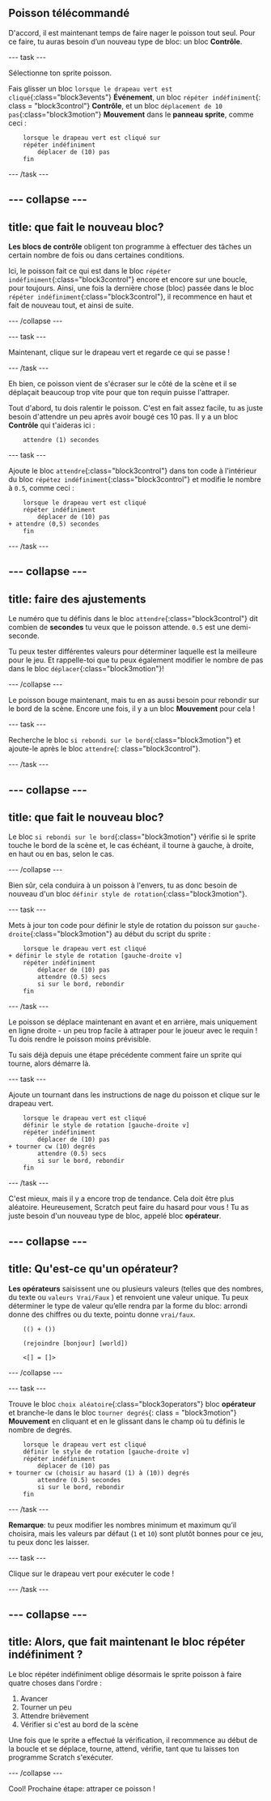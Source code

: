 ## Poisson télécommandé

D'accord, il est maintenant temps de faire nager le poisson tout seul. Pour ce faire, tu auras besoin d’un nouveau type de bloc: un bloc **Contrôle**.

\--- task \---

Sélectionne ton sprite poisson.

Fais glisser un bloc `lorsque le drapeau vert est cliqué`{:class="block3events"} **Événement**, un bloc `répéter indéfiniment`{: class = "block3control"} **Contrôle**, et un bloc `déplacement de 10 pas`{:class="block3motion"} **Mouvement** dans le **panneau sprite**, comme ceci :

```blocks3
    lorsque le drapeau vert est cliqué sur
    répéter indéfiniment
        déplacer de (10) pas
    fin
```

\--- /task \---

## \--- collapse \---

## title: que fait le nouveau bloc?

**Les blocs de contrôle** obligent ton programme à effectuer des tâches un certain nombre de fois ou dans certaines conditions.

Ici, le poisson fait ce qui est dans le bloc `répéter indéfiniment`{:class="block3control"} encore et encore sur une boucle, pour toujours. Ainsi, une fois la dernière chose (bloc) passée dans le bloc `répéter indéfiniment`{:class="block3control"}, il recommence en haut et fait de nouveau tout, et ainsi de suite.

\--- /collapse \---

\--- task \---

Maintenant, clique sur le drapeau vert et regarde ce qui se passe !

\--- /task \---

Eh bien, ce poisson vient de s'écraser sur le côté de la scène et il se déplaçait beaucoup trop vite pour que ton requin puisse l'attraper.

Tout d'abord, tu dois ralentir le poisson. C'est en fait assez facile, tu as juste besoin d'attendre un peu après avoir bougé ces 10 pas. Il y a un bloc **Contrôle** qui t'aideras ici :

```blocks3
    attendre (1) secondes
```

\--- task \---

Ajoute le bloc `attendre`{:class="block3control"} dans ton code à l'intérieur du bloc `répétez indéfiniment`{:class="block3control"} et modifie le nombre à `0.5`, comme ceci :

```blocks3
    lorsque le drapeau vert est cliqué 
    répéter indéfiniment
        déplacer de (10) pas
+ attendre (0,5) secondes
    fin
```

\--- /task \---

## \--- collapse \---

## title: faire des ajustements

Le numéro que tu définis dans le bloc `attendre`{:class="block3control"} dit combien de **secondes** tu veux que le poisson attende. `0.5` est une demi-seconde.

Tu peux tester différentes valeurs pour déterminer laquelle est la meilleure pour le jeu. Et rappelle-toi que tu peux également modifier le nombre de pas dans le bloc `déplacer`{:class="block3motion"}!

\--- /collapse \---

Le poisson bouge maintenant, mais tu en as aussi besoin pour rebondir sur le bord de la scène. Encore une fois, il y a un bloc **Mouvement** pour cela !

\--- task \---

Recherche le bloc `si rebondi sur le bord`{:class="block3motion"} et ajoute-le après le bloc `attendre`{: class="block3control"}.

\--- /task \---

## \--- collapse \---

## title: que fait le nouveau bloc?

Le bloc `si rebondi sur le bord`{:class="block3motion"} vérifie si le sprite touche le bord de la scène et, le cas échéant, il tourne à gauche, à droite, en haut ou en bas, selon le cas.

\--- /collapse \---

Bien sûr, cela conduira à un poisson à l'envers, tu as donc besoin de nouveau d'un bloc `définir style de rotation`{:class="block3motion"}.

\--- task \---

Mets à jour ton code pour définir le style de rotation du poisson sur `gauche-droite`{:class="block3motion"} au début du script du sprite :

```blocks3
    lorsque le drapeau vert est cliqué 
+ définir le style de rotation [gauche-droite v]
    répéter indéfiniment
        déplacer de (10) pas
        attendre (0.5) secs
        si sur le bord, rebondir
    fin
```

\--- /task \---

Le poisson se déplace maintenant en avant et en arrière, mais uniquement en ligne droite - un peu trop facile à attraper pour le joueur avec le requin ! Tu dois rendre le poisson moins prévisible.

Tu sais déjà depuis une étape précédente comment faire un sprite qui tourne, alors démarre là.

\--- task \---

Ajoute un tournant dans les instructions de nage du poisson et clique sur le drapeau vert.

```blocks3
    lorsque le drapeau vert est cliqué 
    définir le style de rotation [gauche-droite v]
    répéter indéfiniment
        déplacer de (10) pas
+ tourner cw (10) degrés
        attendre (0.5) secs
        si sur le bord, rebondir
    fin
```

\--- /task \---

C'est mieux, mais il y a encore trop de tendance. Cela doit être plus aléatoire. Heureusement, Scratch peut faire du hasard pour vous ! Tu as juste besoin d'un nouveau type de bloc, appelé bloc **opérateur**.

## \--- collapse \---

## title: Qu'est-ce qu'un opérateur?

**Les opérateurs** saisissent une ou plusieurs valeurs (telles que des nombres, du texte ou `valeurs Vrai/Faux` ) et renvoient une valeur unique. Tu peux déterminer le type de valeur qu’elle rendra par la forme du bloc: arrondi donne des chiffres ou du texte, pointu donne `vrai/faux`.

```blocks3
    (() + ())

    (rejoindre [bonjour] [world])

    <[] = []>
```

\--- /collapse \---

\--- task \---

Trouve le bloc `choix aléatoire`{:class="block3operators"} bloc **opérateur** et branche-le dans le bloc `tourner degrés`{: class = "block3motion"} **Mouvement** en cliquant et en le glissant dans le champ où tu définis le nombre de degrés.

```blocks3
    lorsque le drapeau vert est cliqué
    définir le style de rotation [gauche-droite v]
    répéter indéfiniment
        déplacer de (10) pas
+ tourner cw (choisir au hasard (1) à (10)) degrés
        attendre (0.5) secondes
        si sur le bord, rebondir
    fin
```

\--- /task \---

**Remarque**: tu peux modifier les nombres minimum et maximum qu’il choisira, mais les valeurs par défaut (`1` et `10`) sont plutôt bonnes pour ce jeu, tu peux donc les laisser.

\--- task \---

Clique sur le drapeau vert pour exécuter le code !

\--- /task \---

## \--- collapse \---

## title: Alors, que fait maintenant le bloc répéter indéfiniment ?

Le bloc répéter indéfiniment oblige désormais le sprite poisson à faire quatre choses dans l'ordre :

1. Avancer
2. Tourner un peu
3. Attendre brièvement
4. Vérifier si c'est au bord de la scène

Une fois que le sprite a effectué la vérification, il recommence au début de la boucle et se déplace, tourne, attend, vérifie, tant que tu laisses ton programme Scratch s'exécuter.

\--- /collapse \---

Cool! Prochaine étape: attraper ce poisson !